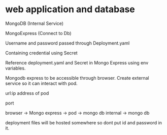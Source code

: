 # web application and database

MongoDB (Internal Service)

MongoExpress (Connect to Db)

Username and password passed through Deployment.yaml

Containing credential using Secret

Reference deployment.yaml and Secret in Mongo Express using env variables.

Mongodb express to be accessible through browser. Create external service so it can interact with pod.

url:ip address of pod 

port



browser -> Mongo express -> pod -> mongo db internal -> mongo db



deployment files will be hosted somewhere so dont put id and password in it.

